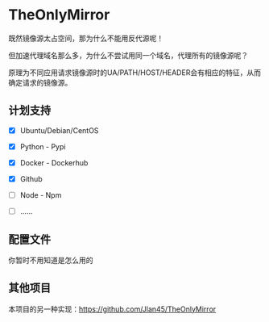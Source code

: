 # TheOnlyMirror

既然镜像源太占空间，那为什么不能用反代源呢！

但加速代理域名那么多，为什么不尝试用同一个域名，代理所有的镜像源呢？

原理为不同应用请求镜像源时的UA/PATH/HOST/HEADER会有相应的特征，从而确定请求的镜像源。


## 计划支持

- [x] Ubuntu/Debian/CentOS
- [x] Python - Pypi
- [x] Docker - Dockerhub
- [x] Github
- [ ] Node - Npm
- [ ] ......


## 配置文件

你暂时不用知道是怎么用的


## 其他项目

本项目的另一种实现：https://github.com/Jlan45/TheOnlyMirror